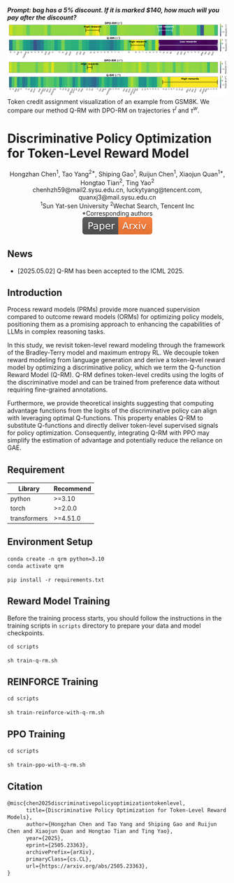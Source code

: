 _**Prompt: bag has a 5\% discount. If it is marked \$140, how much will you pay after the discount?**_
![image](assets/introduction-1.png)
![image](assets/introduction-2.png)
Token credit assignment visualization of an example from GSM8K. We compare our method Q-RM with DPO-RM on trajectories $\tau^l$ and $\tau^w$.

# Discriminative Policy Optimization for Token-Level Reward Model 

<div align="center">
Hongzhan Chen<sup>1</sup>, Tao Yang<sup>2*</sup>, Shiping Gao<sup>1</sup>, Ruijun Chen<sup>1</sup>, Xiaojun Quan<sup>1*</sup>, Hongtao Tian<sup>2</sup>, Ting Yao<sup>2</sup>
</div>
<div align="center">
chenhzh59@mail2.sysu.edu.cn, luckytyang@tencent.com, quanxj3@mail.sysu.edu.cn
</div>
<div align="center">
<sup>1</sup>Sun Yat-sen University <sup>2</sup>Wechat Search, Tencent Inc
</div>
<div align="center">
*Corresponding authors
</div>


<div align="center">
    <a href="https://arxiv.org/pdf/2505.23363"><img src="assets/Paper-Arxiv-orange.svg" ></a>
</div>


## News

- [2025.05.02] Q-RM has been accepted to the ICML 2025.


## Introduction

Process reward models (PRMs) provide more nuanced supervision compared to outcome reward models (ORMs) for optimizing policy models, positioning them as a promising approach to enhancing the capabilities of LLMs in complex reasoning tasks.

In this study, we revisit token-level reward modeling through the framework of the Bradley-Terry model and maximum entropy RL. We decouple token reward modeling from language generation and derive a token-level reward model by optimizing a discriminative policy, which we term the Q-function Reward Model (Q-RM). Q-RM defines token-level credits using the logits of the discriminative model and can be trained from preference data without requiring fine-grained annotations. 

Furthermore, we provide theoretical insights suggesting that computing advantage functions from the logits of the discriminative policy can align with leveraging optimal Q-functions. This property enables Q-RM to substitute Q-functions and directly deliver token-level supervised signals for policy optimization. Consequently, integrating Q-RM with PPO may simplify the estimation of advantage and potentially reduce the reliance on GAE.


## Requirement

| Library        | Recommend | 
|----------------|-----------|
| python         | \>=3.10   | 
| torch          | \>=2.0.0  | 
| transformers   | \>=4.51.0 |

## Environment Setup

```
conda create -n qrm python=3.10
conda activate qrm

pip install -r requirements.txt
```

## Reward Model Training
Before the training process starts, you should follow the instructions in the training scripts in `scripts` directory to prepare your data and model checkpoints.

```shell
cd scripts

sh train-q-rm.sh
```

## REINFORCE Training
```shell
cd scripts

sh train-reinforce-with-q-rm.sh
```

## PPO Training 
```shell
cd scripts

sh train-ppo-with-q-rm.sh
```

## Citation
```
@misc{chen2025discriminativepolicyoptimizationtokenlevel,
      title={Discriminative Policy Optimization for Token-Level Reward Models}, 
      author={Hongzhan Chen and Tao Yang and Shiping Gao and Ruijun Chen and Xiaojun Quan and Hongtao Tian and Ting Yao},
      year={2025},
      eprint={2505.23363},
      archivePrefix={arXiv},
      primaryClass={cs.CL},
      url={https://arxiv.org/abs/2505.23363}, 
}
```
